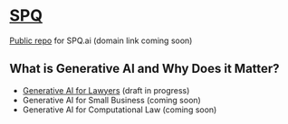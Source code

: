 # [SPQ](https://dazzaji.github.io/SPQ)

[Public repo](https://github.com/dazzaji/SPQ/blob/main/README.md) for SPQ.ai (domain link coming soon)

## What is Generative AI and Why Does it Matter?

* [Generative AI for Lawyers](https://github.com/dazzaji/SPQ/tree/main/Understanding_GenAI_for_Lawyers#readme) (draft in progress)
* Generative AI for Small Business (coming soon)
* Generative AI for Computational Law (coming soon)
